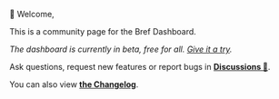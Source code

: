👋 Welcome,

This is a community page for the Bref Dashboard.

*The dashboard is currently in beta, free for all. [Give it a try](https://download.dashboard.bref.sh/).*

Ask questions, request new features or report bugs in [**Discussions 💬**](https://github.com/brefphp/dashboard/discussions).

You can also view [**the Changelog**](change-log.md).
